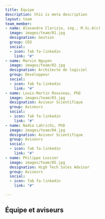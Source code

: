 ```yaml
---
title: Équipe
description: this is meta description
layout: team
team_member:
- name: Alexandre Clarizio, ing., M.Sc.A(c)
  image: images/team/01.jpg
  designation: Gestion
  group: CEO
  social:
  - icon: fab fa-linkedin
    link: "#"
- name: Marvin Nguyen
  image: images/team/02.jpg
  designation: Architecte de logiciel
  group: Developpeur
  social:
  - icon: fab fa-linkedin
    link: "#"
- name: Louis-Martin Rousseau, PhD
  image: images/team/03.jpg
  designation: Aviseur Scientifique
  group: Aviseurs
  social:
  - icon: fab fa-linkedin
    link: "#"
- name: Nadia Lahrichi, PhD
  image: images/team/04.jpg
  designation: Aviseur Scientifique
  group: Aviseurs
  social:
  - icon: fab fa-linkedin
    link: "#"
- name: Philippe Lussier
  image: images/team/05.jpg
  designation: High Tech Sales Advisor
  group: Aviseurs
  social:
  - icon: fab fa-linkedin
    link: "#"

---
```

## Équipe et aviseurs